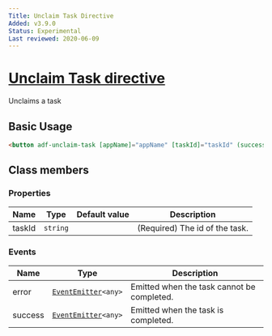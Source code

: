 ```yaml
---
Title: Unclaim Task Directive
Added: v3.9.0
Status: Experimental
Last reviewed: 2020-06-09
---
```


# [Unclaim Task directive](../../../lib/process-services/src/lib/task-list/components/task-form/unclaim-task.directive.ts "Defined in unclaim-task.directive.ts")

Unclaims a task

## Basic Usage

```html
<button adf-unclaim-task [appName]="appName" [taskId]="taskId" (success)="onTaskUnclaimed()">Unclaim</button>
```

## Class members

### Properties

| Name | Type | Default value | Description |
| ---- | ---- | ------------- | ----------- |
| taskId | `string` |  | (Required) The id of the task. |

### Events

| Name | Type | Description |
| ---- | ---- | ----------- |
| error | [`EventEmitter`](https://angular.io/api/core/EventEmitter)`<any>` | Emitted when the task cannot be completed. |
| success | [`EventEmitter`](https://angular.io/api/core/EventEmitter)`<any>` | Emitted when the task is completed. |
